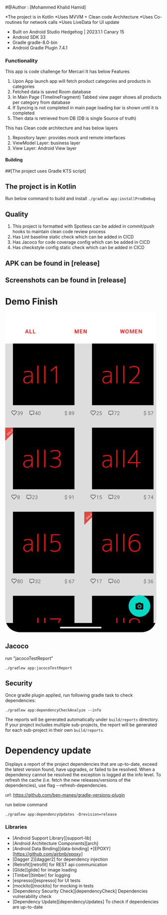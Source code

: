 #@Author : [Mohammed Khalid Hamid]

*The project is in Kotlin
*Uses MVVM + Clean code Architecture
*Uses Co-routines for network calls
*Uses LiveData for UI update
* Built on Android Studio Hedgehog | 2023.1.1 Canary 15
* Android SDK 33
* Gradle gradle-8.0-bin
* Android Gradle Plugin 7.4.1


### Functionality
This app is code challenge for Mercari
It has below Features
1. Upon App launch app will fetch product categories and products in categories
2. Fetched data is saved Room database
3. In Main Page (TimelineFragment) Tabbed view pager shows all products per category from database
4. If Syncing is not completed in main page loading bar is shown until it is completed
5. Then data is retrieved from DB (DB is single Source of truth)

This has Clean code architecture and has below layers
1. Repository layer: provides mock and remote interfaces
2. ViewModel Layer: business layer
3. View Layer: Android View layer


#### Building
##[The project uses Gradle KTS script]
## The project is in Kotlin

Run below command to build and install
`./gradlew app:installProdDebug`

## Quality
1. This project is formatted with Spotless can be added in commit/push hooks
   to maintain clean code review process
2. Has Lint baseline static check which can be added in CICD
3. Has Jacoco for code coverage config which can be added in CICD
4. Has checkstyle config static check which can be added in CICD

## APK can be found in [release]
## Screenshots can be found in  [release]

# Demo Finish
![alt text](release/Screenshot_20230816_130721.png)

## Jacoco
run "jacocoTestReport"
```
./gradlew app:jacocoTestReport
```

## Security
Once gradle plugin applied, run following gradle task to check dependencies:

```
./gradlew app:dependencyCheckAnalyze --info
```

The reports will be generated automatically under `build/reports` directory.
If your project includes multiple sub-projects, the report will be generated for each sub-project in 
their own `build/reports`.

# Dependency update
Displays a report of the project dependencies that are
up-to-date, exceed the latest version found, have upgrades, or failed to be resolved. When a
dependency cannot be resolved the exception is logged at the info level. To refresh the cache
(i.e. fetch the new releases/versions of the dependencies), use flag --refresh-dependencies.

url: https://github.com/ben-manes/gradle-versions-plugin

run below command
```
./gradlew app:dependencyUpdates -Drevision=release
```


### Libraries
* [Android Support Library][support-lib]
* [Android Architecture Components][arch]
* [Android Data Binding][data-binding]
*[EPOXY] [https://github.com/airbnb/epoxy]
* [Dagger 2][dagger2] for dependency injection
* [Retrofit][retrofit] for REST api communication
* [Glide][glide] for image loading
* [Timber][timber] for logging
* [espresso][espresso] for UI tests
* [mockito][mockito] for mocking in tests
* [Dependency Security Check][dependencyCheck] Dependencies vulnerability check
* [Dependency Update][dependencyUpdates] To check if dependencies are up-to-date


